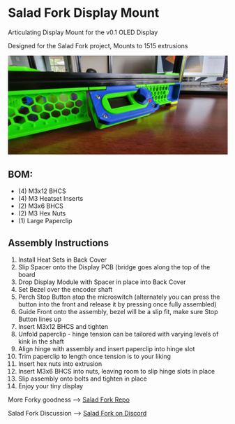 # Salad Fork Display Mount
Articulating Display Mount for the v0.1 OLED Display

Designed for the Salad Fork project, Mounts to 1515 extrusions

![View 1](Images/Display_Mount_1500.jpg)

## BOM:
- (4) M3x12 BHCS
- (4) M3 Heatset Inserts
- (2) M3x6 BHCS
- (2) M3 Hex Nuts
- (1) Large Paperclip

## Assembly Instructions
1. Install Heat Sets in Back Cover
2. Slip Spacer onto the Display PCB (bridge goes along the top of the board
3. Drop Display Module with Spacer in place into Back Cover
4. Set Bezel over the encoder shaft
5. Perch Stop Button atop the microswitch (alternately you can press the button into the front and release it by pressing once fully assembled)
6. Guide Front onto the assembly, bezel will be a slip fit, make sure Stop Button lines up
7. Insert M3x12 BHCS and tighten
8. Unfold paperclip - hinge tension can be tailored with varying levels of kink in the shaft
9. Align hinge with assembly and insert paperclip into hinge slot
10. Trim paperclip to length once tension is to your liking
11. Insert hex nuts into extrusion
12. Insert M3x6 BHCS into nuts, leaving room to slip hinge slots in place
13. Slip assembly onto bolts and tighten in place
14. Enjoy your tiny display 

More Forky goodness --> [Salad Fork Repo](https://github.com/Yeriwyn/Salad_Fork)

Salad Fork Discussion --> [Salad Fork on Discord](https://discord.gg/RHtQhxPF)
